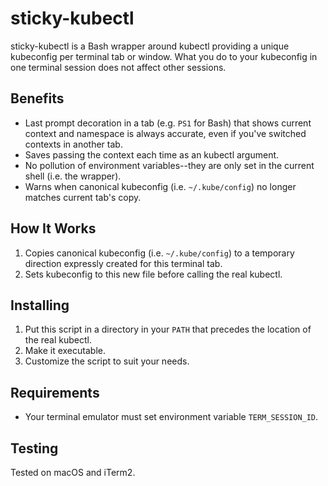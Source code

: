 # sticky-kubectl

sticky-kubectl is a Bash wrapper around kubectl providing a unique kubeconfig per terminal tab or window. What you do to your kubeconfig in one terminal session does not affect other sessions.

## Benefits

* Last prompt decoration in a tab (e.g. `PS1` for Bash) that shows current context and namespace is always accurate, even if you've switched contexts in another tab.
* Saves passing the context each time as an kubectl argument.
* No pollution of environment variables--they are only set in the current shell (i.e. the wrapper).
* Warns when canonical kubeconfig (i.e. `~/.kube/config`) no longer matches current tab's copy.

## How It Works

1. Copies canonical kubeconfig (i.e. `~/.kube/config`) to a temporary direction expressly created for this terminal tab.
2. Sets kubeconfig to this new file before calling the real kubectl.

## Installing

1. Put this script in a directory in your `PATH` that precedes the location of the real kubectl.
2. Make it executable.
3. Customize the script to suit your needs.

## Requirements

* Your terminal emulator must set environment variable `TERM_SESSION_ID`.

## Testing

Tested on macOS and iTerm2.
